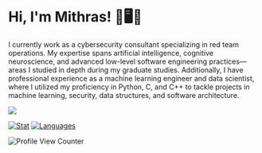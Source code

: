 # Hi, I'm Mithras! 👋🖥️🚀

I currently work as a cybersecurity consultant specializing in red team operations. My expertise spans artificial intelligence, cognitive neuroscience, and advanced low-level software engineering practices—areas I studied in depth during my graduate studies. Additionally, I have professional experience as a machine learning engineer and data scientist, where I utilized my proficiency in Python, C, and C++ to tackle projects in machine learning, security, data structures, and software architecture.

<a href="https://www.linkedin.com/in/mithraskuipers/"><img align="center" src="https://img.shields.io/badge/LinkedIn-0077B5?style=for-the-badge&logo=linkedin&logoColor=white" /></a>

[![Stat](https://github-readme-stats.vercel.app/api/top-langs/?username=mithraskuipers&layout=compact&hide=roff&langs_count=8&show_icons=true&theme=transparant&hide_border=true)](https://github.com/mithraskuipers)
[![Languages](https://github-readme-stats.vercel.app/api?username=mithraskuipers&show_icons=true&theme=transparant&hide_border=true&count_private=true&hide=issues&card_width=300)](https://github.com/mithraskuipers)

![Profile View Counter](https://komarev.com/ghpvc/?username=mithraskuipers)

